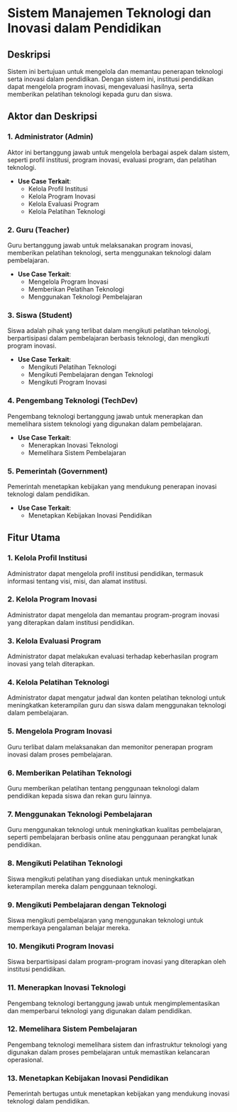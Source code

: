 # Sistem Manajemen Teknologi dan Inovasi dalam Pendidikan

## Deskripsi
Sistem ini bertujuan untuk mengelola dan memantau penerapan teknologi serta inovasi dalam pendidikan. Dengan sistem ini, institusi pendidikan dapat mengelola program inovasi, mengevaluasi hasilnya, serta memberikan pelatihan teknologi kepada guru dan siswa.

## Aktor dan Deskripsi

### 1. Administrator (Admin)
Aktor ini bertanggung jawab untuk mengelola berbagai aspek dalam sistem, seperti profil institusi, program inovasi, evaluasi program, dan pelatihan teknologi.

- **Use Case Terkait**:
  - Kelola Profil Institusi
  - Kelola Program Inovasi
  - Kelola Evaluasi Program
  - Kelola Pelatihan Teknologi

### 2. Guru (Teacher)
Guru bertanggung jawab untuk melaksanakan program inovasi, memberikan pelatihan teknologi, serta menggunakan teknologi dalam pembelajaran.

- **Use Case Terkait**:
  - Mengelola Program Inovasi
  - Memberikan Pelatihan Teknologi
  - Menggunakan Teknologi Pembelajaran

### 3. Siswa (Student)
Siswa adalah pihak yang terlibat dalam mengikuti pelatihan teknologi, berpartisipasi dalam pembelajaran berbasis teknologi, dan mengikuti program inovasi.

- **Use Case Terkait**:
  - Mengikuti Pelatihan Teknologi
  - Mengikuti Pembelajaran dengan Teknologi
  - Mengikuti Program Inovasi

### 4. Pengembang Teknologi (TechDev)
Pengembang teknologi bertanggung jawab untuk menerapkan dan memelihara sistem teknologi yang digunakan dalam pembelajaran.

- **Use Case Terkait**:
  - Menerapkan Inovasi Teknologi
  - Memelihara Sistem Pembelajaran

### 5. Pemerintah (Government)
Pemerintah menetapkan kebijakan yang mendukung penerapan inovasi teknologi dalam pendidikan.

- **Use Case Terkait**:
  - Menetapkan Kebijakan Inovasi Pendidikan

## Fitur Utama

### 1. Kelola Profil Institusi
Administrator dapat mengelola profil institusi pendidikan, termasuk informasi tentang visi, misi, dan alamat institusi.

### 2. Kelola Program Inovasi
Administrator dapat mengelola dan memantau program-program inovasi yang diterapkan dalam institusi pendidikan.

### 3. Kelola Evaluasi Program
Administrator dapat melakukan evaluasi terhadap keberhasilan program inovasi yang telah diterapkan.

### 4. Kelola Pelatihan Teknologi
Administrator dapat mengatur jadwal dan konten pelatihan teknologi untuk meningkatkan keterampilan guru dan siswa dalam menggunakan teknologi dalam pembelajaran.

### 5. Mengelola Program Inovasi
Guru terlibat dalam melaksanakan dan memonitor penerapan program inovasi dalam proses pembelajaran.

### 6. Memberikan Pelatihan Teknologi
Guru memberikan pelatihan tentang penggunaan teknologi dalam pendidikan kepada siswa dan rekan guru lainnya.

### 7. Menggunakan Teknologi Pembelajaran
Guru menggunakan teknologi untuk meningkatkan kualitas pembelajaran, seperti pembelajaran berbasis online atau penggunaan perangkat lunak pendidikan.

### 8. Mengikuti Pelatihan Teknologi
Siswa mengikuti pelatihan yang disediakan untuk meningkatkan keterampilan mereka dalam penggunaan teknologi.

### 9. Mengikuti Pembelajaran dengan Teknologi
Siswa mengikuti pembelajaran yang menggunakan teknologi untuk memperkaya pengalaman belajar mereka.

### 10. Mengikuti Program Inovasi
Siswa berpartisipasi dalam program-program inovasi yang diterapkan oleh institusi pendidikan.

### 11. Menerapkan Inovasi Teknologi
Pengembang teknologi bertanggung jawab untuk mengimplementasikan dan memperbarui teknologi yang digunakan dalam pendidikan.

### 12. Memelihara Sistem Pembelajaran
Pengembang teknologi memelihara sistem dan infrastruktur teknologi yang digunakan dalam proses pembelajaran untuk memastikan kelancaran operasional.

### 13. Menetapkan Kebijakan Inovasi Pendidikan
Pemerintah bertugas untuk menetapkan kebijakan yang mendukung inovasi teknologi dalam pendidikan.

